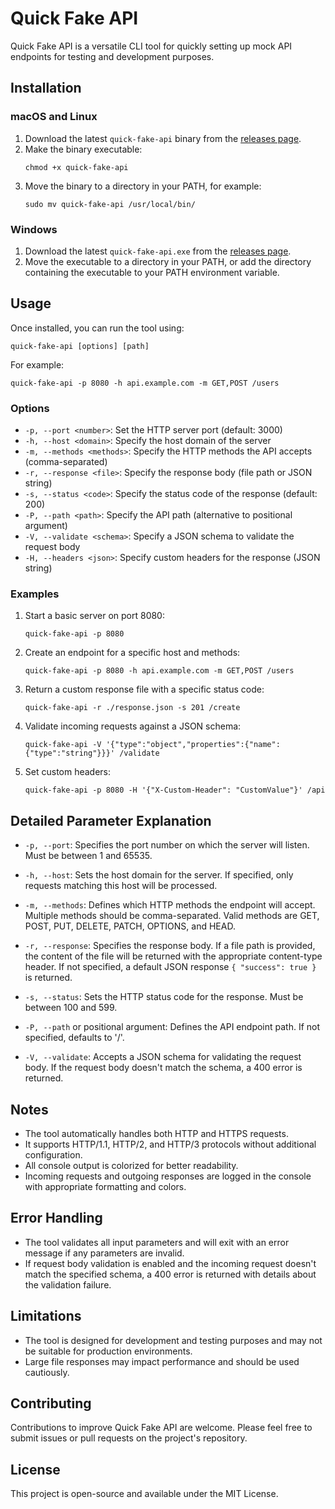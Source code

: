 # Quick Fake API

Quick Fake API is a versatile CLI tool for quickly setting up mock API endpoints for testing and development purposes.

## Installation

### macOS and Linux

1. Download the latest `quick-fake-api` binary from the [releases page](https://github.com/alkinum/quick-fake-api/releases).
2. Make the binary executable:
   ```
   chmod +x quick-fake-api
   ```
3. Move the binary to a directory in your PATH, for example:
   ```
   sudo mv quick-fake-api /usr/local/bin/
   ```

### Windows

1. Download the latest `quick-fake-api.exe` from the [releases page](https://github.com/alkinum/quick-fake-api/releases).
2. Move the executable to a directory in your PATH, or add the directory containing the executable to your PATH environment variable.

## Usage

Once installed, you can run the tool using:

```
quick-fake-api [options] [path]
```

For example:

```
quick-fake-api -p 8080 -h api.example.com -m GET,POST /users
```

### Options

- `-p, --port <number>`: Set the HTTP server port (default: 3000)
- `-h, --host <domain>`: Specify the host domain of the server
- `-m, --methods <methods>`: Specify the HTTP methods the API accepts (comma-separated)
- `-r, --response <file>`: Specify the response body (file path or JSON string)
- `-s, --status <code>`: Specify the status code of the response (default: 200)
- `-P, --path <path>`: Specify the API path (alternative to positional argument)
- `-V, --validate <schema>`: Specify a JSON schema to validate the request body
- `-H, --headers <json>`: Specify custom headers for the response (JSON string)

### Examples

1. Start a basic server on port 8080:

   ```
   quick-fake-api -p 8080
   ```

2. Create an endpoint for a specific host and methods:

   ```
   quick-fake-api -p 8080 -h api.example.com -m GET,POST /users
   ```

3. Return a custom response file with a specific status code:

   ```
   quick-fake-api -r ./response.json -s 201 /create
   ```

4. Validate incoming requests against a JSON schema:

   ```
   quick-fake-api -V '{"type":"object","properties":{"name":{"type":"string"}}}' /validate
   ```

5. Set custom headers:

   ```
   quick-fake-api -p 8080 -H '{"X-Custom-Header": "CustomValue"}' /api
   ```

## Detailed Parameter Explanation

- `-p, --port`: Specifies the port number on which the server will listen. Must be between 1 and 65535.

- `-h, --host`: Sets the host domain for the server. If specified, only requests matching this host will be processed.

- `-m, --methods`: Defines which HTTP methods the endpoint will accept. Multiple methods should be comma-separated. Valid methods are GET, POST, PUT, DELETE, PATCH, OPTIONS, and HEAD.

- `-r, --response`: Specifies the response body. If a file path is provided, the content of the file will be returned with the appropriate content-type header. If not specified, a default JSON response `{ "success": true }` is returned.

- `-s, --status`: Sets the HTTP status code for the response. Must be between 100 and 599.

- `-P, --path` or positional argument: Defines the API endpoint path. If not specified, defaults to '/'.

- `-V, --validate`: Accepts a JSON schema for validating the request body. If the request body doesn't match the schema, a 400 error is returned.

## Notes

- The tool automatically handles both HTTP and HTTPS requests.
- It supports HTTP/1.1, HTTP/2, and HTTP/3 protocols without additional configuration.
- All console output is colorized for better readability.
- Incoming requests and outgoing responses are logged in the console with appropriate formatting and colors.

## Error Handling

- The tool validates all input parameters and will exit with an error message if any parameters are invalid.
- If request body validation is enabled and the incoming request doesn't match the specified schema, a 400 error is returned with details about the validation failure.

## Limitations

- The tool is designed for development and testing purposes and may not be suitable for production environments.
- Large file responses may impact performance and should be used cautiously.

## Contributing

Contributions to improve Quick Fake API are welcome. Please feel free to submit issues or pull requests on the project's repository.

## License

This project is open-source and available under the MIT License.
